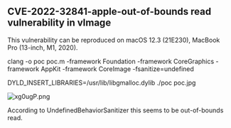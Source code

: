 ## CVE-2022-32841-apple-out-of-bounds read vulnerability in vImage

This vulnerability can be reproduced on macOS 12.3 (21E230), MacBook Pro (13-inch, M1, 2020).

clang -o poc poc.m -framework Foundation -framework CoreGraphics -framework AppKit -framework CoreImage -fsanitize=undefined

DYLD_INSERT_LIBRARIES=/usr/lib/libgmalloc.dylib ./poc poc.jpg

![xg0ugP.png](https://s1.ax1x.com/2022/10/23/xg0ugP.png)

According to UndefinedBehaviorSanitizer this seems to be out-of-bounds read.